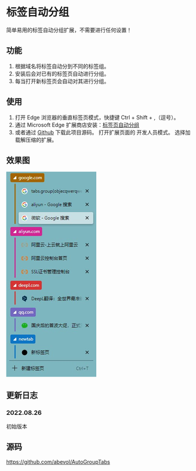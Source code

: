 # 标签自动分组

 简单易用的标签自动分组扩展，不需要进行任何设置！

## 功能

1. 根据域名将标签自动分到不同的标签组。
2. 安装后会对已有的标签页自动进行分组。
3. 每当打开新标签页会自动对其进行分组。

## 使用

1. 打开 Edge 浏览器的垂直标签页模式，快捷键 Ctrl + Shift + ,（逗号）。
2. 通过 Microsoft Edge 扩展商店安装：[标签页自动分组](https://microsoftedge.microsoft.com/addons/detail/%E6%A0%87%E7%AD%BE%E8%87%AA%E5%8A%A8%E5%88%86%E7%BB%84/bdaeagodnmaojfpnghgopoajbclkhnaf)
3. 或者通过 [Github](https://github.com/abevol/AutoGroupTabs) 下载此项目源码。
   打开扩展页面的 开发人员模式。
   选择加载解压缩的扩展。

## 效果图

![效果图片](./readme/main.jpg)

## 更新日志

### 2022.08.26

初始版本

## 源码

 <https://github.com/abevol/AutoGroupTabs>
